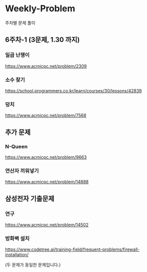 # Weekly-Problem
주차별 문제 풀이

## 6주차-1 (3문제, 1.30 까지)

### 일곱 난쟁이
https://www.acmicpc.net/problem/2309

### 소수 찾기
https://school.programmers.co.kr/learn/courses/30/lessons/42839

### 덩치
https://www.acmicpc.net/problem/7568

## 추가 문제

### N-Queen
https://www.acmicpc.net/problem/9663

### 연산자 끼워넣기 
https://www.acmicpc.net/problem/14888

## 삼성전자 기출문제

### 연구
https://www.acmicpc.net/problem/14502
### 방화벽 설치
https://www.codetree.ai/training-field/frequent-problems/firewall-installation/

(두 문제가 동일한 문제입니다.)
